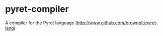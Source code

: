 pyret-compiler
==============

A compiler for the Pyret language (http://www.github.com/brownplt/pyret-lang)
